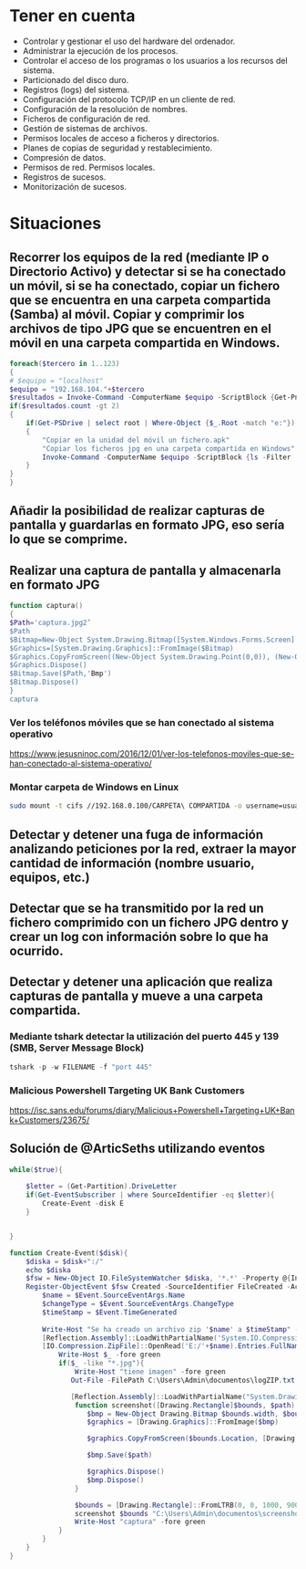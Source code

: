 # Tener en cuenta
- Controlar y gestionar el uso del hardware del ordenador.
- Administrar la ejecución de los procesos.
- Controlar el acceso de los programas o los usuarios a los recursos del sistema.
- Particionado del disco duro.
- Registros (logs) del sistema.
- Configuración del protocolo TCP/IP en un cliente de red.
- Configuración de la resolución de nombres.
- Ficheros de configuración de red.
- Gestión de sistemas de archivos.
- Permisos locales de acceso a ficheros y directorios.
- Planes de copias de seguridad y restablecimiento.
- Compresión de datos.
- Permisos de red. Permisos locales.
- Registros de sucesos.
- Monitorización de sucesos.

# Situaciones

## Recorrer los equipos de la red (mediante IP o Directorio Activo) y detectar si se ha conectado un móvil, si se ha conectado, copiar un fichero que se encuentra en una carpeta compartida (Samba) al móvil. Copiar y comprimir los archivos de tipo JPG que se encuentren en el móvil en una carpeta compartida en Windows.

```PowerShell
foreach($tercero in 1..123)
{
# $equipo = "localhost"
$equipo = "192.168.104."+$tercero
$resultados = Invoke-Command -ComputerName $equipo -ScriptBlock {Get-PnpDevice | Where-Object { $_.class -EQ 'PrintQueue' } | Select-Object FriendlyName}
if($resultados.count -gt 2)
{
    if(Get-PSDrive | select root | Where-Object {$_.Root -match "e:"})
    {
        "Copiar en la unidad del móvil un fichero.apk"
        "Copiar los ficheros jpg en una carpeta compartida en Windows"
        Invoke-Command -ComputerName $equipo -ScriptBlock {ls -Filter .jpg2 | Compress-Archive}
    }
}
}
```

## Añadir la posibilidad de realizar capturas de pantalla y guardarlas en formato JPG, eso sería lo que se comprime.

## Realizar una captura de pantalla y almacenarla en formato JPG
```PowerShell
function captura()
{
$Path='captura.jpg2’
$Path
$Bitmap=New-Object System.Drawing.Bitmap([System.Windows.Forms.Screen]::PrimaryScreen.Bounds.Width, [System.Windows.Forms.Screen]::PrimaryScreen.Bounds.Height)
$Graphics=[System.Drawing.Graphics]::FromImage($Bitmap)
$Graphics.CopyFromScreen((New-Object System.Drawing.Point(0,0)), (New-Object System.Drawing.Point(0,0)), $Bitmap.Size)
$Graphics.Dispose()
$Bitmap.Save($Path,'Bmp')
$Bitmap.Dispose()
}
captura
```

### Ver los teléfonos móviles que se han conectado al sistema operativo
https://www.jesusninoc.com/2016/12/01/ver-los-telefonos-moviles-que-se-han-conectado-al-sistema-operativo/

### Montar carpeta de Windows en Linux
```Bash
sudo mount -t cifs //192.168.0.100/CARPETA\ COMPARTIDA -o username=usuario,password=contrasena /mnt/compartida
```

## Detectar y detener una fuga de información analizando peticiones por la red, extraer la mayor cantidad de información (nombre usuario, equipos, etc.)

## Detectar que se ha transmitido por la red un fichero comprimido con un fichero JPG dentro y crear un log con información sobre lo que ha ocurrido.

## Detectar y detener una aplicación que realiza capturas de pantalla y mueve a una carpeta compartida.

### Mediante tshark detectar la utilización del puerto 445 y 139 (SMB, Server Message Block)
```PowerShell
tshark -p -w FILENAME -f "port 445"
```

### Malicious Powershell Targeting UK Bank Customers
https://isc.sans.edu/forums/diary/Malicious+Powershell+Targeting+UK+Bank+Customers/23675/

## Solución de @ArticSeths utilizando eventos

```PowerShell
while($true){
    
    $letter = (Get-Partition).DriveLetter
    if(Get-EventSubscriber | where SourceIdentifier -eq $letter){
        Create-Event -disk E
    }


}

function Create-Event($disk){
    $diska = $disk+":/"
    echo $diska
    $fsw = New-Object IO.FileSystemWatcher $diska, '*.*' -Property @{IncludeSubdirectories = $true;NotifyFilter = [IO.NotifyFilters]'FileName, LastWrite'} 
    Register-ObjectEvent $fsw Created -SourceIdentifier FileCreated -Action {
        $name = $Event.SourceEventArgs.Name 
        $changeType = $Event.SourceEventArgs.ChangeType 
        $timeStamp = $Event.TimeGenerated
    
        Write-Host "Se ha creado un archivo zip '$name' a $timeStamp" -fore green
        [Reflection.Assembly]::LoadWithPartialName('System.IO.Compression.FileSystem')
        [IO.Compression.ZipFile]::OpenRead('E:/'+$name).Entries.FullName | % {
            Write-Host $_ -fore green
            if($_ -like "*.jpg"){
                Write-Host "tiene imagen" -fore green
               Out-File -FilePath C:\Users\Admin\documentos\logZIP.txt -Append -InputObject "The file '$name' was $changeType at $timeStamp"

               [Reflection.Assembly]::LoadWithPartialName("System.Drawing")
                function screenshot([Drawing.Rectangle]$bounds, $path) {
                   $bmp = New-Object Drawing.Bitmap $bounds.width, $bounds.height
                   $graphics = [Drawing.Graphics]::FromImage($bmp)

                   $graphics.CopyFromScreen($bounds.Location, [Drawing.Point]::Empty, $bounds.size)

                   $bmp.Save($path)

                   $graphics.Dispose()
                   $bmp.Dispose()
                }

                $bounds = [Drawing.Rectangle]::FromLTRB(0, 0, 1000, 900)
                screenshot $bounds "C:\Users\Admin\documentos\screenshot.png"
                Write-Host "captura" -fore green
            }
        }
    }
}
```
